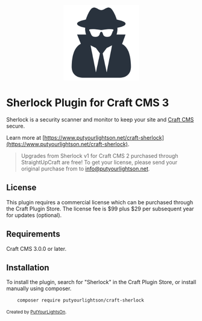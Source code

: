 <p align="center"><img width="200" src="src/icon.svg"></p>

# Sherlock Plugin for Craft CMS 3

Sherlock is a security scanner and monitor to keep your site and [Craft CMS](https://craftcms.com/) secure.

Learn more at [https://www.putyourlightson.net/craft-sherlock](https://www.putyourlightson.net/craft-sherlock).

> Upgrades from Sherlock v1 for Craft CMS 2 purchased through StraightUpCraft are free! To get your license, please send your original purchase from to [info@putyourlightson.net](mailto:info@putyourlightson.net).

## License

This plugin requires a commercial license which can be purchased through the Craft Plugin Store. The license fee is $99 plus $29 per subsequent year for updates (optional).

## Requirements

Craft CMS 3.0.0 or later.

## Installation

To install the plugin, search for "Sherlock" in the Craft Plugin Store, or install manually using composer.

        composer require putyourlightson/craft-sherlock

<small>Created by [PutYourLightsOn](https://putyourlightson.com/).</small>
